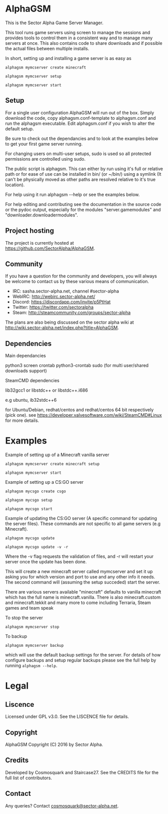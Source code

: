 # AlphaGSM

This is the Sector Alpha Game Server Manager.

This tool runs game servers using screen to manage the sessions and provides
tools to control them in a consistent way and to manage many servers at once.
This also contains code to share downloads and if possible the actual files
between multiple installs.

In short, setting up and installing a game server is as easy as

  `alphagsm mymcserver create minecraft` 

  `alphagsm mymcserver setup`

  `alphagsm mymcserver start`

## Setup

For a single user configuration AlphaGSM will run out of the box. Simply download the code, copy alphagsm.conf-template to alphagsm.conf and 
run the alphagsm executable. Edit alphagsm.conf if you wish to alter the default setup.

Be sure to check out the dependancies and to look at the examples below to get your first game server running.

For changing users on multi-user setups, sudo is used so all protected permissions are controlled
using sudo.

The public script is alphagsm. This can either by run using it's full or relative
path or for ease of use can be installed in bin/ (or ~/bin/) using a symlink (It
can't be physically moved as other paths are resolved relative to it's true 
location).

For help using it run alphagsm --help or see the examples below.

For help editing and contributing see the documentation in the source code or the
pydoc output, especially for the modules "server.gamemodules" and
"downloader.downloadermodules".

## Project hosting

The project is currently hosted at https://github.com/SectorAlpha/AlphaGSM.

## Community

If you have a question for the community and developers, you will
always be welcome to contact us by these various means of communication.

* IRC: sasha.sector-alpha.net, channel #sector-alpha
* WebIRC: http://webirc.sector-alpha.net/
* Discord: https://discordapp.com/invite/p5PtHat
* Twitter: https://twitter.com/sectoralpha
* Steam: http://steamcommunity.com/groups/sector-alpha

The plans are also being discussed on the sector alpha wiki at
http://wiki.sector-alpha.net/index.php?title=AlphaGSM.


## Dependencies

Main dependancies

  python3
  screen
  crontab
  python3-crontab
  sudo (for multi user/shared downloads support)

SteamCMD dependencies

  lib32gcc1 or libstdc++ or libstdc++.i686 

  e.g ubuntu, ib32stdc++6
  
for Ubuntu/Debian, redhat/centos and redhat/centos 64 bit respectively (pick one).
see https://developer.valvesoftware.com/wiki/SteamCMD#Linux for more details.

# Examples

Example of setting up of a Minecraft vanilla server

  `alphagsm mymcserver create minecraft setup`

  `alphagsm mymcserver start`

Example of setting up a CS:GO server

  `alphagsm mycsgo create csgo`

  `alphagsm mycsgo setup`

  `alphagsm mycsgo start`

Example of updating the CS:GO server (A specific command for updating the server files). These commands are not specific to all game servers (e.g Minecraft).

  `alphagsm mycsgo update`

  `alphagsm mycsgo update -v -r`

Where the -v flag requests the validation of files, and -r will restart your server once the update has been done.

This will create a new minecraft server called mymcserver and set it up
asking you for which version and port to use and any other info it needs.
The second command will (assuming the setup succeded) start the server.

There are various servers available "minecraft" defaults to vanilla minecraft
which has the full name is minecraft.vanilla. There is also minecraft.custom
and minecraft.tekkit and many more to come including Terraria, Steam games
and team speak

To stop the server 

  `alphagsm mymcserver stop`

To backup

  `alphagsm mymcserver backup`

which will use the default backup settings for the server. For details of how
configure backups and setup regular backups please see the full help by 
running `alphagsm --help`.

# Legal

## Liscence

Licensed under GPL v3.0. See the LISCENCE file for details.

## Copyright

AlphaGSM Copyright (C) 2016 by Sector Alpha.

## Credits

Developed by Cosmosquark and Staircase27. See the CREDITS file for the full list of contributors.

## Contact

Any queries? Contact cosmosquark@sector-alpha.net.
